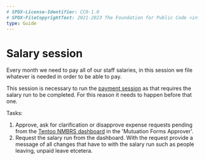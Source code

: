 ```yaml
---
# SPDX-License-Identifier: CC0-1.0
# SPDX-FileCopyrightText: 2021-2023 The Foundation for Public Code <info@publiccode.net>
type: Guide
---
```


# Salary session

Every month we need to pay all of our staff salaries, in this session we file whatever is needed in order to be able to pay.

This session is necessary to run the [payment session](payment-session.md) as that requires the salary run to be completed.
For this reason it needs to happen before that one.

Tasks:

1. Approve, ask for clarification or disapprove expense requests pending from the [Tentoo NMBRS dashboard](https://tentoo.nmbrs.nl) in the 'Mutuation Forms Approver'.
1. Request the salary run from the dashboard. With the request provide a message of all changes that have to with the salary run such as people leaving, unpaid leave etcetera.
